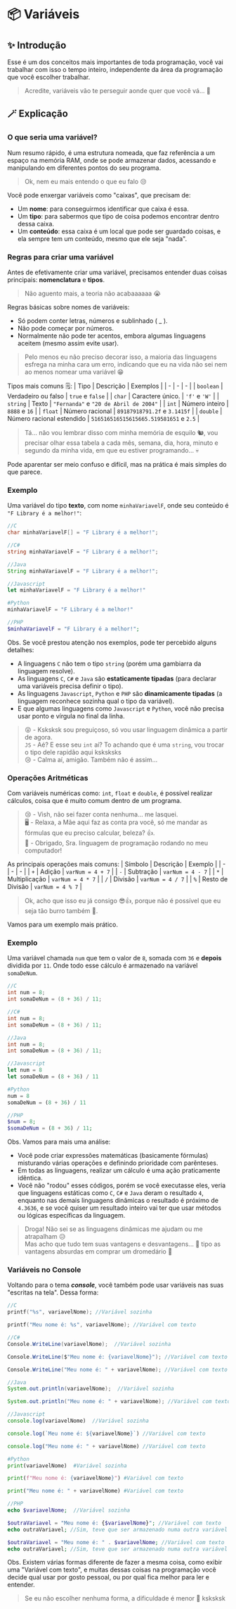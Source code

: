 # 📦 Variáveis
## ✨ Introdução
Esse é um dos conceitos mais importantes de toda programação, você vai trabalhar com isso o tempo inteiro, independente da área da programação que você escolher trabalhar.
> Acredite, variáveis vão te perseguir aonde quer que você vá... 🥲

## 🪄 Explicação
### O que seria uma variável?
Num resumo rápido, é uma estrutura nomeada, que faz referência a um espaço na memória RAM, onde se pode armazenar dados, acessando e manipulando em diferentes pontos do seu programa.
> Ok, nem eu mais entendo o que eu falo 😒

Você pode enxergar variáveis como "caixas", que precisam de:
- Um **nome**: para conseguirmos identificar que caixa é essa.
- Um **tipo**: para sabermos que tipo de coisa podemos encontrar dentro dessa caixa.
- Um **conteúdo**: essa caixa é um local que pode ser guardado coisas, e ela sempre tem um conteúdo, mesmo que ele seja "nada".

### Regras para criar uma variável
Antes de efetivamente criar uma variável, precisamos entender duas coisas principais: **nomenclatura** e **tipos**.
> Não aguento mais, a teoria não acabaaaaaa 😭

Regras básicas sobre nomes de variáveis:
- Só podem conter letras, números e sublinhado ( _ ).
- Não pode começar por números.
- Normalmente não pode ter acentos, embora algumas linguagens aceitem (mesmo assim evite usar).
> Pelo menos eu não preciso decorar isso, a maioria das linguagens esfrega na minha cara um erro, indicando que eu na vida não sei nem ao menos nomear uma variável 😁

Tipos mais comuns 🗒️:
| Tipo | Descrição | Exemplos |
| - | - | - |
| `boolean` | Verdadeiro ou falso | `true` e `false` |
| `char` | Caractere único. | `'f'` e `'W'` |
| `string` | Texto | `"Fernanda"` e `"20 de Abril de 2004"` |
| `int` | Número inteiro | `8888` e `16` |
| `float` | Número racional | `89187918791.2f` e `3.1415f` |
| `double` |  Número racional estendido | `516516516515615665.519581651` e `2.5` |
> Tá... não vou lembrar disso com minha memória de esquilo 🐿️, vou precisar olhar essa tabela a cada mês, semana, dia, hora, minuto e segundo da minha vida, em que eu estiver programando... 💀

Pode aparentar ser meio confuso e difícil, mas na prática é mais simples do que parece.

### Exemplo
Uma variável do tipo **texto**, com nome `minhaVariavelF`, onde seu conteúdo é `"F Library é a melhor!"`:
```c
//C
char minhaVariavelF[] = "F Library é a melhor!";
```
```csharp
//C#
string minhaVariavelF = "F Library é a melhor!";
```
```java
//Java
String minhaVariavelF = "F Library é a melhor!";
```
```js
//Javascript
let minhaVariavelF = "F Library é a melhor!"
```
```python
#Python
minhaVariavelF = "F Library é a melhor!"
```
```php
//PHP
$minhaVariavelF = "F Library é a melhor!";
```

Obs. Se você prestou atenção nos exemplos, pode ter percebido alguns detalhes:
- A linguagens `C` não tem o tipo `string` (porém uma gambiarra da linguagem resolve).
- As linguagens `C`, `C#` e `Java` são **estaticamente tipadas** (para declarar uma variáveis precisa definir o tipo).
- As linguagens `Javascript`, `Python` e `PHP` são **dinamicamente tipadas** (a linguagem reconhece sozinha qual o tipo da variável).
- E que algumas linguagens como `Javascript` e `Python`, você não precisa usar ponto e vírgula no final da linha.
> 😝 - Ksksksk sou preguiçoso, só vou usar linguagem dinâmica a partir de agora. <br/>
> `JS` - Aé? E esse seu `int` aí? To achando que é uma `string`, vou trocar o tipo dele rapidão aqui ksksksks <br/>
> 😢 - Calma aí, amigão. Também não é assim...

### Operações Aritméticas
Com variáveis numéricas como: `int`, `float` e `double`, é possível realizar cálculos, coisa que é muito comum dentro de um programa.
> 😢 - Vish, não sei fazer conta nenhuma... me lasquei. <br/>
> 🖥️ - Relaxa, a Mãe aqui faz as conta pra você, só me mandar as fórmulas que eu preciso calcular, beleza? 👍. <br/>
> 🤩 - Obrigado, Sra. linguagem de programação rodando no meu computador!

As principais operações mais comuns:
| Símbolo | Descrição | Exemplo |
| - | - | - |
| `+` | Adição | `varNum = 4 + 7` |
| `-` | Subtração | `varNum = 4 - 7` |
| `*` | Multiplicação | `varNum = 4 * 7` |
| `/` | Divisão | `varNum = 4 / 7` |
| `%` | Resto de Divisão | `varNum = 4 % 7` |
> Ok, acho que isso eu já consigo 😎👍, porque não é possível que eu seja tão burro também 🥲.

Vamos para um exemplo mais prático.

### Exemplo
Uma variável chamada `num` que tem o valor de `8`, somada com `36` e **depois** dividida por `11`. Onde todo esse cálculo é armazenado na variável `somaDeNum`.

```c
//C
int num = 8;
int somaDeNum = (8 + 36) / 11;
```
```csharp
//C#
int num = 8;
int somaDeNum = (8 + 36) / 11;
```
```java
//Java
int num = 8;
int somaDeNum = (8 + 36) / 11;
```
```js
//Javascript
let num = 8
let somaDeNum = (8 + 36) / 11
```
```python
#Python
num = 8
somaDeNum = (8 + 36) / 11
```
```php
//PHP
$num = 8;
$somaDeNum = (8 + 36) / 11;
```
Obs. Vamos para mais uma análise:
- Você pode criar expressões matemáticas (basicamente fórmulas) misturando várias operações e definindo prioridade com parênteses.
- Em todas as linguagens, realizar um cálculo é uma ação praticamente idêntica.
- Você não "rodou" esses códigos, porém se você executasse eles, veria que linguagens estáticas como `C`, `C#` e `Java` deram o resultado `4`, enquanto nas demais linguagens dinâmicas o resultado é próximo de `4.3636`, e se você quiser um resultado inteiro vai ter que usar métodos ou lógicas específicas da linguagem.
> Droga! Não sei se as linguagens dinâmicas me ajudam ou me atrapalham 😥 <br/>
> Mas acho que tudo tem suas vantagens e desvantagens... 🫤 tipo as vantagens absurdas em comprar um dromedário 🥰

### Variáveis no Console
Voltando para o tema ***console***, você também pode usar variáveis nas suas "escritas na tela". Dessa forma:
```c
//C
printf("%s", variavelNome); //Variável sozinha

printf("Meu nome é: %s", variavelNome); //Variável com texto
```
```csharp
//C#
Console.WriteLine(variavelNome);  //Variável sozinha

Console.WriteLine($"Meu nome é: {variavelNome}"); //Variável com texto

Console.WriteLine("Meu nome é: " + variavelNome); //Variável com texto
```
```java
//Java
System.out.println(variavelNome);  //Variável sozinha

System.out.println("Meu nome é: " + variavelNome); //Variável com texto
```
```js
//Javascript
console.log(variavelNome)  //Variável sozinha

console.log(`Meu nome é: ${variavelNome}`) //Variável com texto

console.log("Meu nome é: " + variavelNome) //Variável com texto
```
```python
#Python
print(variavelNome)  #Variável sozinha

print(f"Meu nome é: {variavelNome}") #Variável com texto

print("Meu nome é: " + variavelNome) #Variável com texto
```
```php
//PHP
echo $variavelNome;  //Variável sozinha

$outraVariavel = "Meu nome é: {$variavelNome}"; //Variável com texto
echo outraVariavel; //Sim, teve que ser armazenado numa outra variável antes...

$outraVariavel = "Meu nome é: " . $variavelNome; //Variável com texto
echo outraVariavel; //Sim, teve que ser armazenado numa outra variável antes...
```
Obs. Existem várias formas diferente de fazer a mesma coisa, como exibir uma "Variável com texto", e muitas dessas coisas na programação você decide qual usar por gosto pessoal, ou por qual fica melhor para ler e entender.
> Se eu não escolher nenhuma forma, a dificuldade é menor 🤯 ksksksk
